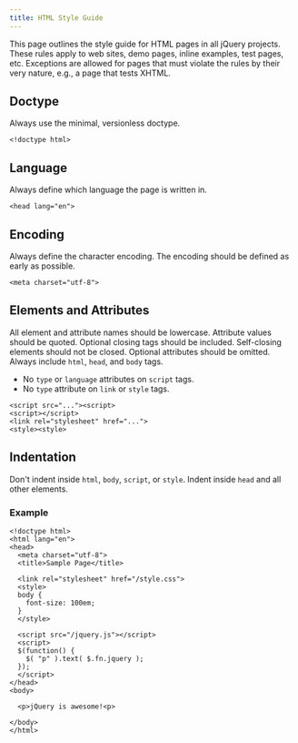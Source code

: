 ```yaml
---
title: HTML Style Guide
---
```


This page outlines the style guide for HTML pages in all jQuery projects.
These rules apply to web sites, demo pages, inline examples, test pages, etc.
Exceptions are allowed for pages that must violate the rules by their very
nature, e.g., a page that tests XHTML.

## Doctype
Always use the minimal, versionless doctype.

```
<!doctype html>
```

## Language

Always define which language the page is written in.

```
<head lang="en">
```

## Encoding

Always define the character encoding. The encoding should be defined as early as possible.

```
<meta charset="utf-8">
```

## Elements and Attributes

All element and attribute names should be lowercase. Attribute values should be quoted. Optional closing tags should be included. Self-closing elements should not be closed. Optional attributes should be omitted. Always include `html`, `head`, and `body` tags.

*   No `type` or `language` attributes on `script` tags.
*   No `type` attribute on `link` or `style` tags.

```
<script src="..."><script>
<script></script>
<link rel="stylesheet" href="...">
<style><style>
```

## Indentation

Don't indent inside `html`, `body`, `script`, or `style`. Indent inside `head` and all other elements.

### Example

```
<!doctype html>
<html lang="en">
<head>
  <meta charset="utf-8">
  <title>Sample Page</title>

  <link rel="stylesheet" href="/style.css">
  <style>
  body {
    font-size: 100em;
  }
  </style>

  <script src="/jquery.js"></script>
  <script>
  $(function() {
    $( "p" ).text( $.fn.jquery );
  });
  </script>
</head>
<body>

  <p>jQuery is awesome!<p>

</body>
</html>
```
